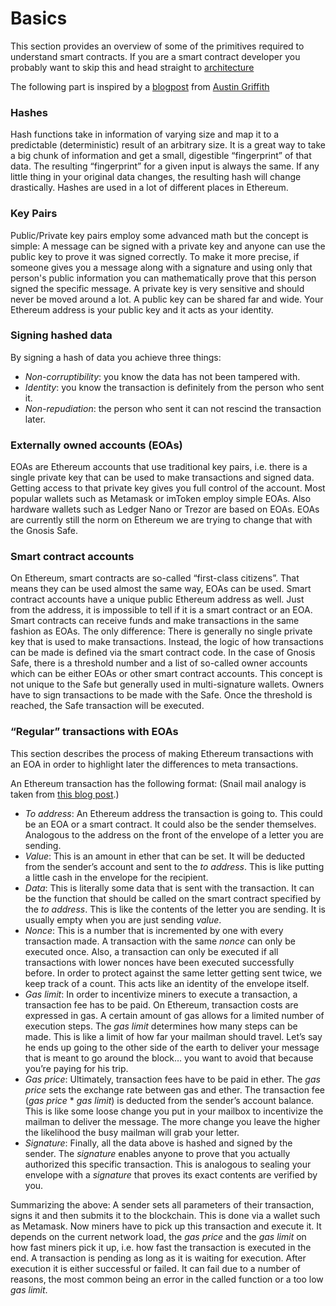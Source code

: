 # Basics

This section provides an overview of some of the primitives required to understand smart contracts. If you are a smart contract developer you probably want to skip this and head straight to [architecture](https://docs.gnosis.io/safe/docs/contracts_architecture)

The following part is inspired by a [blogpost](https://medium.com/@austin_48503/ethereum-meta-transactions-90ccf0859e84) from [Austin Griffith](https://twitter.com/austingriffith)

### Hashes

Hash functions take in information of varying size and map it to a predictable \(deterministic\) result of an arbitrary size. It is a great way to take a big chunk of information and get a small, digestible “fingerprint” of that data. The resulting “fingerprint” for a given input is always the same. If any little thing in your original data changes, the resulting hash will change drastically. Hashes are used in a lot of different places in Ethereum.

### Key Pairs

Public/Private key pairs employ some advanced math but the concept is simple: A message can be signed with a private key and anyone can use the public key to prove it was signed correctly. To make it more precise, if someone gives you a message along with a signature and using only that person's public information you can mathematically prove that this person signed the specific message. A private key is very sensitive and should never be moved around a lot. A public key can be shared far and wide. Your Ethereum address is your public key and it acts as your identity.

### Signing hashed data

By signing a hash of data you achieve three things:

* _Non-corruptibility_: you know the data has not been tampered with.
* _Identity_: you know the transaction is definitely from the person who sent it.
* _Non-repudiation_: the person who sent it can not rescind the transaction later.

### Externally owned accounts \(EOAs\)

EOAs are Ethereum accounts that use traditional key pairs, i.e. there is a single private key that can be used to make transactions and signed data. Getting access to that private key gives you full control of the account. Most popular wallets such as Metamask or imToken employ simple EOAs. Also hardware wallets such as Ledger Nano or Trezor are based on EOAs. EOAs are currently still the norm on Ethereum we are trying to change that with the Gnosis Safe.

### Smart contract accounts

On Ethereum, smart contracts are so-called “first-class citizens”. That means they can be used almost the same way, EOAs can be used. Smart contract accounts have a unique public Ethereum address as well. Just from the address, it is impossible to tell if it is a smart contract or an EOA. Smart contracts can receive funds and make transactions in the same fashion as EOAs. The only difference: There is generally no single private key that is used to make transactions. Instead, the logic of how transactions can be made is defined via the smart contract code. In the case of Gnosis Safe, there is a threshold number and a list of so-called owner accounts which can be either EOAs or other smart contract accounts. This concept is not unique to the Safe but generally used in multi-signature wallets. Owners have to sign transactions to be made with the Safe. Once the threshold is reached, the Safe transaction will be executed.

### “Regular” transactions with EOAs

This section describes the process of making Ethereum transactions with an EOA in order to highlight later the differences to meta transactions.

An Ethereum transaction has the following format: \(Snail mail analogy is taken from [this blog post](https://medium.com/@austin_48503/ethereum-meta-transactions-90ccf0859e84).\)

* _To address_: An Ethereum address the transaction is going to. This could be an EOA or a smart contract. It could also be the sender themselves. Analogous to the address on the front of the envelope of a letter you are sending.
* _Value_: This is an amount in ether that can be set. It will be deducted from the sender’s account and sent to the _to address_. This is like putting a little cash in the envelope for the recipient.
* _Data_: This is literally some data that is sent with the transaction. It can be the function that should be called on the smart contract specified by the _to address_. This is like the contents of the letter you are sending. It is usually empty when you are just sending _value_.
* _Nonce_: This is a number that is incremented by one with every transaction made. A transaction with the same _nonce_ can only be executed once. Also, a transaction can only be executed if all transactions with lower nonces have been executed successfully before. In order to protect against the same letter getting sent twice, we keep track of a count. This acts like an identity of the envelope itself.
* _Gas limit_: In order to incentivize miners to execute a transaction, a transaction fee has to be paid. On Ethereum, transaction costs are expressed in gas. A certain amount of gas allows for a limited number of execution steps. The _gas limit_ determines how many steps can be made. This is like a limit of how far your mailman should travel. Let’s say he ends up going to the other side of the earth to deliver your message that is meant to go around the block… you want to avoid that because you’re paying for his trip.
* _Gas price_: Ultimately, transaction fees have to be paid in ether. The _gas price_ sets the exchange rate between gas and ether. The transaction fee \(_gas price_ \* _gas limit_\) is deducted from the sender’s account balance. This is like some loose change you put in your mailbox to incentivize the mailman to deliver the message. The more change you leave the higher the likelihood the busy mailman will grab your letter.
* _Signature_: Finally, all the data above is hashed and signed by the sender. The _signature_ enables anyone to prove that you actually authorized this specific transaction. This is analogous to sealing your envelope with a _signature_ that proves its exact contents are verified by you.

Summarizing the above: A sender sets all parameters of their transaction, signs it and then submits it to the blockchain. This is done via a wallet such as Metamask. Now miners have to pick up this transaction and execute it. It depends on the current network load, the _gas price_ and the _gas limit_ on how fast miners pick it up, i.e. how fast the transaction is executed in the end. A transaction is pending as long as it is waiting for execution. After execution it is either successful or failed. It can fail due to a number of reasons, the most common being an error in the called function or a too low _gas limit_.

